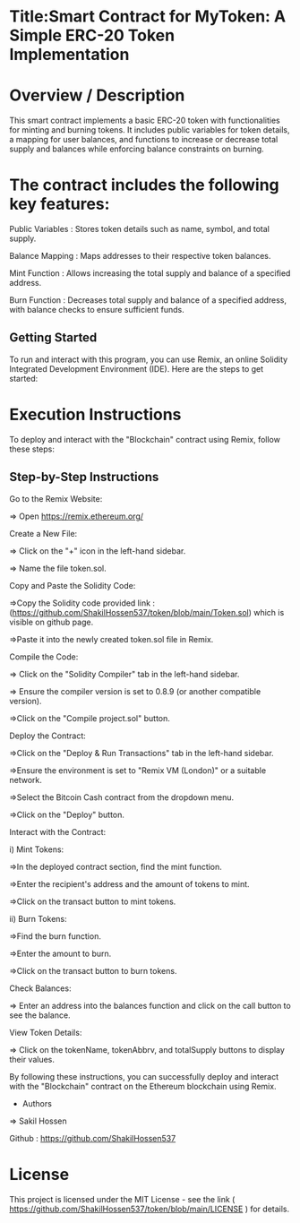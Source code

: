 # Title:Smart Contract for MyToken: A Simple ERC-20 Token Implementation

# Overview / Description

This smart contract implements a basic ERC-20 token with functionalities for minting and burning tokens. It includes public variables for token details, a mapping for user balances, and functions to increase or decrease total supply and balances while enforcing balance constraints on burning.

# The contract includes the following key features:

Public Variables : Stores token details such as name, symbol, and total supply.

Balance Mapping : Maps addresses to their respective token balances.

Mint Function : Allows increasing the total supply and balance of a specified address.

Burn Function : Decreases total supply and balance of a specified address, with balance checks to ensure sufficient funds.

## Getting Started

To run and interact with this program, you can use Remix, an online Solidity Integrated Development Environment (IDE). Here are the steps to get started:

# Execution Instructions

To deploy and interact with the "Blockchain" contract using Remix, follow these steps:

## Step-by-Step Instructions

Go to the Remix Website:

=> Open https://remix.ethereum.org/

Create a New File:

=> Click on the "+" icon in the left-hand sidebar.

=> Name the file token.sol.

Copy and Paste the Solidity Code:

=>Copy the Solidity code provided link : (https://github.com/ShakilHossen537/token/blob/main/Token.sol) which is visible on github page.

=>Paste it into the newly created token.sol file in Remix.

Compile the Code:

=> Click on the "Solidity Compiler" tab in the left-hand sidebar.

=> Ensure the compiler version is set to 0.8.9 (or another compatible version).

=>Click on the "Compile project.sol" button.

Deploy the Contract:

=>Click on the "Deploy & Run Transactions" tab in the left-hand sidebar.

=>Ensure the environment is set to "Remix VM (London)" or a suitable network.

=>Select the Bitcoin Cash contract from the dropdown menu.

=>Click on the "Deploy" button.

Interact with the Contract:

i) Mint Tokens:

=>In the deployed contract section, find the mint function.

=>Enter the recipient's address and the amount of tokens to mint.

=>Click on the transact button to mint tokens.

ii) Burn Tokens:

 =>Find the burn function.

 =>Enter the amount to burn.

 =>Click on the transact button to burn tokens.
 
Check Balances:

=> Enter an address into the balances function and click on the call button to see the balance.

View Token Details:

=> Click on the tokenName, tokenAbbrv, and totalSupply buttons to display their values.

By following these instructions, you can successfully deploy and interact with the "Blockchain" contract on the Ethereum blockchain using Remix.

* Authors
  
=> Sakil Hossen

Github : https://github.com/ShakilHossen537

# License

This project is licensed under the MIT License - see the link ( https://github.com/ShakilHossen537/token/blob/main/LICENSE ) for details.
